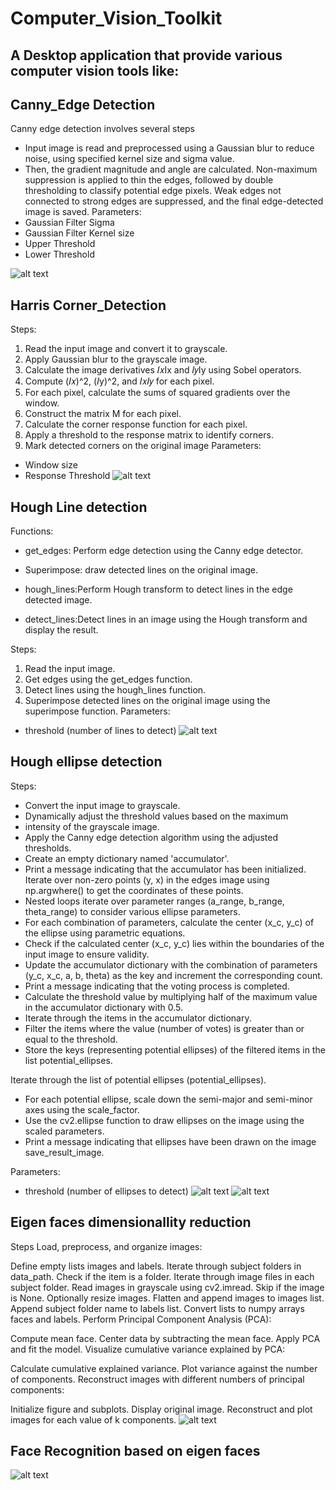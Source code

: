 # Computer_Vision_Toolkit
 ## A Desktop application that provide various computer vision tools like:
## Canny_Edge Detection
 Canny edge detection involves several steps
 - Input image is read and preprocessed using a Gaussian blur to reduce noise, using specified kernel size and sigma value.
 - Then, the gradient magnitude and angle are calculated. Non-maximum suppression is applied to thin the edges, followed by double thresholding to classify potential edge pixels. Weak edges not connected to strong edges are suppressed, and the final edge-detected image is saved. 
 Parameters:
- Gaussian Filter Sigma 
- Gaussian Filter Kernel size
- Upper Threshold
- Lower Threshold

 ![alt text](image.png)

 ## Harris Corner_Detection
 Steps:
1. Read the input image and convert it to grayscale.
2. Apply Gaussian blur to the grayscale image.
3. Calculate the image derivatives 𝐼𝑥Ix and 𝐼𝑦Iy using Sobel 
operators.
4. Compute (𝐼𝑥)^2, (𝐼y)^2, and 𝐼𝑥𝐼𝑦 for each pixel.
5. For each pixel, calculate the sums of squared gradients over the 
window.
6. Construct the matrix M for each pixel.
7. Calculate the corner response function for each pixel.
8. Apply a threshold to the response matrix to identify corners.
9. Mark detected corners on the original image
 Parameters:
- Window size
- Response Threshold
 ![alt text](image-1.png)
 ## Hough Line detection
 Functions:
 - get_edges: Perform edge detection using the Canny edge 
detector.

- Superimpose: draw detected lines on the original image.

- hough_lines:Perform Hough transform to detect lines in the edge detected image.
- detect_lines:Detect lines in an image using the Hough transform and display the result.

 Steps:
1. Read the input image.
2. Get edges using the get_edges function.
3. Detect lines using the hough_lines function.
4. Superimpose detected lines on the original image using the 
superimpose function.
 Parameters:
- threshold (number of lines to detect)
 ![alt text](image-2.png)
 ## Hough ellipse detection
  Steps:
- Convert the input image to grayscale.
- Dynamically adjust the threshold values based on the maximum 
- intensity of the grayscale image.
- Apply the Canny edge detection algorithm using the adjusted 
thresholds.
- Create an empty dictionary named 'accumulator'.
- Print a message indicating that the accumulator has been initialized.
Iterate over non-zero points (y, x) in the edges image using 
np.argwhere() to get the coordinates of these points.
- Nested loops iterate over parameter ranges (a_range, b_range, 
theta_range) to consider various ellipse parameters.
- For each combination of parameters, calculate the center (x_c, y_c) 
of the ellipse using parametric equations.
- Check if the calculated center (x_c, y_c) lies within the boundaries 
of the input image to ensure validity.
- Update the accumulator dictionary with the combination of 
parameters (y_c, x_c, a, b, theta) as the key and increment the 
corresponding count.
- Print a message indicating that the voting process is completed.
- Calculate the threshold value by multiplying half of the 
maximum value in the accumulator dictionary with 0.5.
- Iterate through the items in the accumulator dictionary.
- Filter the items where the value (number of votes) is 
greater than or equal to the threshold.
- Store the keys (representing potential ellipses) of the 
filtered items in the list potential_ellipses.

 Iterate through the list of potential ellipses 
(potential_ellipses).
- For each potential ellipse, scale down the semi-major and 
semi-minor axes using the scale_factor.
- Use the cv2.ellipse function to draw ellipses on the image 
using the scaled parameters.
- Print a message indicating that ellipses have been drawn on the image save_result_image.

 Parameters:
- threshold (number of ellipses to detect)
 ![alt text](image-3.png)
 ![alt text](image-4.png)
 ## Eigen faces dimensionallity reduction
 Steps
 Load, preprocess, and organize images:

Define empty lists images and labels.
Iterate through subject folders in data_path.
Check if the item is a folder.
Iterate through image files in each subject folder.
Read images in grayscale using cv2.imread.
Skip if the image is None.
Optionally resize images.
Flatten and append images to images list.
Append subject folder name to labels list.
Convert lists to numpy arrays faces and labels.
Perform Principal Component Analysis (PCA):

Compute mean face.
Center data by subtracting the mean face.
Apply PCA and fit the model.
Visualize cumulative variance explained by PCA:

Calculate cumulative explained variance.
Plot variance against the number of components.
Reconstruct images with different numbers of principal components:

Initialize figure and subplots.
Display original image.
Reconstruct and plot images for each value of k components.
 ![alt text](image-5.png)
 ## Face Recognition based on eigen faces
 ![alt text](image-6.png)
